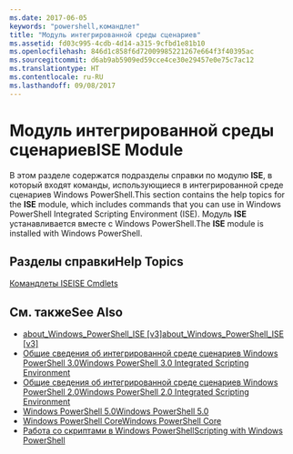 ```yaml
---
ms.date: 2017-06-05
keywords: "powershell,командлет"
title: "Модуль интегрированной среды сценариев"
ms.assetid: fd03c995-4cdb-4d14-a315-9cfbd1e81b10
ms.openlocfilehash: 846d1c858f6d72009985221267e664f3f40395ac
ms.sourcegitcommit: d6ab9ab5909ed59cce4ce30e29457e0e75c7ac12
ms.translationtype: HT
ms.contentlocale: ru-RU
ms.lasthandoff: 09/08/2017
---
```

# <a name="ise-module"></a><span data-ttu-id="bdd54-103">Модуль интегрированной среды сценариев</span><span class="sxs-lookup"><span data-stu-id="bdd54-103">ISE Module</span></span>
<span data-ttu-id="bdd54-104">В этом разделе содержатся подразделы справки по модулю **ISE**, в который входят команды, использующиеся в интегрированной среде сценариев Windows PowerShell.</span><span class="sxs-lookup"><span data-stu-id="bdd54-104">This section contains the help topics for the **ISE** module, which includes commands that you can use in Windows PowerShell Integrated Scripting Environment (ISE).</span></span> <span data-ttu-id="bdd54-105">Модуль **ISE** устанавливается вместе с Windows PowerShell.</span><span class="sxs-lookup"><span data-stu-id="bdd54-105">The **ISE** module is installed with Windows PowerShell.</span></span>

## <a name="help-topics"></a><span data-ttu-id="bdd54-106">Разделы справки</span><span class="sxs-lookup"><span data-stu-id="bdd54-106">Help Topics</span></span>
[<span data-ttu-id="bdd54-107">Командлеты ISE</span><span class="sxs-lookup"><span data-stu-id="bdd54-107">ISE Cmdlets</span></span>](http://go.microsoft.com/fwlink/?LinkID=254686)

## <a name="see-also"></a><span data-ttu-id="bdd54-108">См. также</span><span class="sxs-lookup"><span data-stu-id="bdd54-108">See Also</span></span>
- <span data-ttu-id="bdd54-109">[about_Windows_PowerShell_ISE [v3]](https://technet.microsoft.com/en-us/library/dfa54d47-60c6-4fff-8197-c747e8d411bb)</span><span class="sxs-lookup"><span data-stu-id="bdd54-109">[about_Windows_PowerShell_ISE [v3]](https://technet.microsoft.com/en-us/library/dfa54d47-60c6-4fff-8197-c747e8d411bb)</span></span>
- [<span data-ttu-id="bdd54-110">Общие сведения об интегрированной среде сценариев Windows PowerShell 3.0</span><span class="sxs-lookup"><span data-stu-id="bdd54-110">Windows PowerShell 3.0 Integrated Scripting Environment</span></span>](http://go.microsoft.com/fwlink/?LinkId=254681)
- [<span data-ttu-id="bdd54-111">Общие сведения об интегрированной среде сценариев Windows PowerShell 2.0</span><span class="sxs-lookup"><span data-stu-id="bdd54-111">Windows PowerShell 2.0 Integrated Scripting Environment</span></span>](http://go.microsoft.com/fwlink/?LinkID=238569)
- [<span data-ttu-id="bdd54-112">Windows PowerShell 5.0</span><span class="sxs-lookup"><span data-stu-id="bdd54-112">Windows PowerShell 5.0</span></span>](../../whats-new/What-s-New-in-Windows-PowerShell-50.md)
- [<span data-ttu-id="bdd54-113">Windows PowerShell Core</span><span class="sxs-lookup"><span data-stu-id="bdd54-113">Windows PowerShell Core</span></span>](https://technet.microsoft.com/en-us/library/4b75f1e4-f327-48f3-92ab-bf5435094d41)
- [<span data-ttu-id="bdd54-114">Работа со скриптами в Windows PowerShell</span><span class="sxs-lookup"><span data-stu-id="bdd54-114">Scripting with Windows PowerShell</span></span>](../../getting-started/fundamental/Scripting-with-Windows-PowerShell.md)

